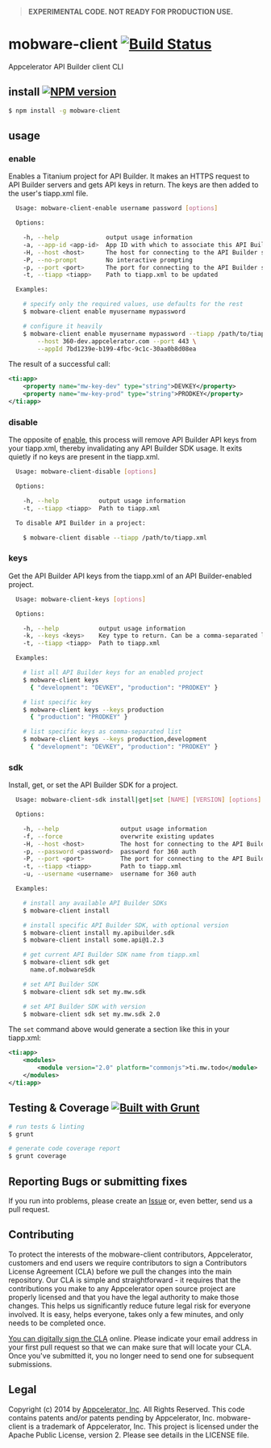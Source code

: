 > **EXPERIMENTAL CODE. NOT READY FOR PRODUCTION USE.**

# mobware-client [![Build Status](https://travis-ci.org/appcelerator/mobware-client.svg?branch=master)](https://travis-ci.org/appcelerator/mobware-client)

Appcelerator API Builder client CLI

## install [![NPM version](https://badge.fury.io/js/mobware-client.svg)](http://badge.fury.io/js/mobware-client)

```bash
$ npm install -g mobware-client
```

## usage

### enable

Enables a Titanium project for API Builder. It makes an HTTPS request to API Builder servers and gets API keys in return.  The keys are then added to the user's tiapp.xml file.

```bash
  Usage: mobware-client-enable username password [options]

  Options:

    -h, --help             output usage information
    -a, --app-id <app-id>  App ID with which to associate this API Builder enablement
    -H, --host <host>      The host for connecting to the API Builder server
    -P, --no-prompt        No interactive prompting
    -p, --port <port>      The port for connecting to the API Builder server
    -t, --tiapp <tiapp>    Path to tiapp.xml to be updated

  Examples:

    # specify only the required values, use defaults for the rest
    $ mobware-client enable myusername mypassword

    # configure it heavily
    $ mobware-client enable myusername mypassword --tiapp /path/to/tiapp.xml \
        --host 360-dev.appcelerator.com --port 443 \
        --appId 7bd1239e-b199-4fbc-9c1c-30aa0b8d08ea

```

The result of a successful call:

```xml
<ti:app>
	<property name="mw-key-dev" type="string">DEVKEY</property>
	<property name="mw-key-prod" type="string">PRODKEY</property>
</ti:app>
```

### disable

The opposite of [enable][], this process will remove API Builder API keys from your tiapp.xml, thereby invalidating any API Builder SDK usage. It exits quietly if no keys are present in the tiapp.xml.

```bash
  Usage: mobware-client-disable [options]

  Options:

    -h, --help           output usage information
    -t, --tiapp <tiapp>  Path to tiapp.xml

  To disable API Builder in a project:

    $ mobware-client disable --tiapp /path/to/tiapp.xml
```

### keys

Get the API Builder API keys from the tiapp.xml of an API Builder-enabled project.

```bash
  Usage: mobware-client-keys [options]

  Options:

    -h, --help           output usage information
    -k, --keys <keys>    Key type to return. Can be a comma-separated list.
    -t, --tiapp <tiapp>  Path to tiapp.xml

  Examples:

    # list all API Builder keys for an enabled project
    $ mobware-client keys
      { "development": "DEVKEY", "production": "PRODKEY" }

    # list specific key
    $ mobware-client keys --keys production
      { "production": "PRODKEY" }

    # list specific keys as comma-separated list
    $ mobware-client keys --keys production,development
      { "development": "DEVKEY", "production": "PRODKEY" }
```

### sdk

Install, get, or set the API Builder SDK for a project.

```bash
  Usage: mobware-client-sdk install|get|set [NAME] [VERSION] [options]

  Options:

    -h, --help                 output usage information
    -f, --force                overwrite existing updates
    -H, --host <host>          The host for connecting to the API Builder server
    -p, --password <password>  password for 360 auth
    -P, --port <port>          The port for connecting to the API Builder server
    -t, --tiapp <tiapp>        Path to tiapp.xml
    -u, --username <username>  username for 360 auth

  Examples:

    # install any available API Builder SDKs
    $ mobware-client install

    # install specific API Builder SDK, with optional version
    $ mobware-client install my.apibuilder.sdk
    $ mobware-client install some.api@1.2.3

    # get current API Builder SDK name from tiapp.xml
    $ mobware-client sdk get
      name.of.mobwareSdk

    # set API Builder SDK
    $ mobware-client sdk set my.mw.sdk

    # set API Builder SDK with version
    $ mobware-client sdk set my.mw.sdk 2.0
```

The `set` command above would generate a section like this in your tiapp.xml:

```xml
<ti:app>
	<modules>
		<module version="2.0" platform="commonjs">ti.mw.todo</module>
	</modules>
</ti:app>
```

## Testing & Coverage [![Built with Grunt](https://cdn.gruntjs.com/builtwith.png)](http://gruntjs.com/)

```bash
# run tests & linting
$ grunt

# generate code coverage report
$ grunt coverage
```

## Reporting Bugs or submitting fixes

If you run into problems, please create an [Issue](https://github.com/appcelerator/mobware-client/issues) or, even better, send us a pull request.

## Contributing

To protect the interests of the mobware-client contributors, Appcelerator, customers and end users we require contributors to sign a Contributors License Agreement (CLA) before we pull the changes into the main repository. Our CLA is simple and straightforward - it requires that the contributions you make to any Appcelerator open source project are properly licensed and that you have the legal authority to make those changes. This helps us significantly reduce future legal risk for everyone involved. It is easy, helps everyone, takes only a few minutes, and only needs to be completed once.

[You can digitally sign the CLA](http://bit.ly/app_cla) online. Please indicate your email address in your first pull request so that we can make sure that will locate your CLA.  Once you've submitted it, you no longer need to send one for subsequent submissions.

## Legal

Copyright (c) 2014 by [Appcelerator, Inc](http://www.appcelerator.com). All Rights Reserved.
This code contains patents and/or patents pending by Appcelerator, Inc.
mobware-client is a trademark of Appcelerator, Inc.
This project is licensed under the Apache Public License, version 2.  Please see details in the LICENSE file.


[enable]: #enable

